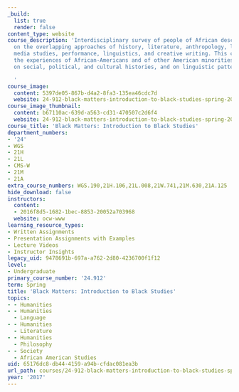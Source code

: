 ```yaml
---
_build:
  list: true
  render: false
content_type: website
course_description: 'Interdisciplinary survey of people of African descent that draws
  on the overlapping approaches of history, literature, anthropology, legal studies,
  media studies, performance, linguistics, and creative writing. This course connects
  the experiences of African-Americans and of other American minorities, focusing
  on social, political, and cultural histories, and on linguistic patterns.

  '
course_image:
  content: 5397de05-867b-d4a2-8fa3-135ea46cdc7d
  website: 24-912-black-matters-introduction-to-black-studies-spring-2017
course_image_thumbnail:
  content: b67110ac-639d-a563-cd31-470507c2d6f4
  website: 24-912-black-matters-introduction-to-black-studies-spring-2017
course_title: 'Black Matters: Introduction to Black Studies'
department_numbers:
- '24'
- WGS
- 21H
- 21L
- CMS-W
- 21M
- 21A
extra_course_numbers: WGS.190,21H.106,21L.008,21W.741,21M.630,21A.125
hide_download: false
instructors:
  content:
  - 2016f8d5-1682-1bec-8853-20052a703968
  website: ocw-www
learning_resource_types:
- Written Assignments
- Presentation Assignments with Examples
- Lecture Videos
- Instructor Insights
legacy_uid: 9478691b-697a-a762-2d80-4236700f1f12
level:
- Undergraduate
primary_course_number: '24.912'
term: Spring
title: 'Black Matters: Introduction to Black Studies'
topics:
- - Humanities
- - Humanities
  - Language
- - Humanities
  - Literature
- - Humanities
  - Philosophy
- - Society
  - African American Studies
uid: 65176dc8-db44-4159-a94b-cfdac081ea3b
url_path: courses/24-912-black-matters-introduction-to-black-studies-spring-2017
year: '2017'
---
```

